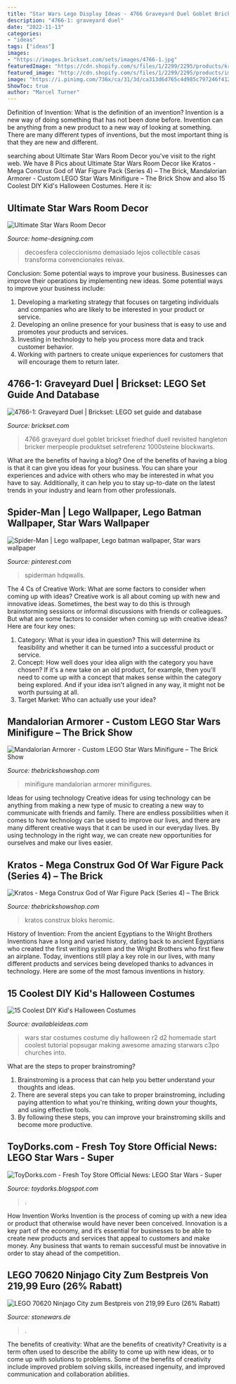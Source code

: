 ```yaml
---
title: "Star Wars Lego Display Ideas - 4766 Graveyard Duel Goblet Brickset Friedhof Duell Revisited Hangleton Bricker Merpeople Produktset Setreferenz 1000steine Blockwarts"
description: "4766-1: graveyard duel"
date: "2022-11-13"
categories:
- "ideas"
tags: ["ideas"]
images:
- "https://images.brickset.com/sets/images/4766-1.jpg"
featuredImage: "https://cdn.shopify.com/s/files/1/2299/2295/products/kratos-god-of-war-mega-construx-figure-2_1200x1200.jpg?v=1572287454"
featured_image: "http://cdn.shopify.com/s/files/1/2299/2295/products/image_73be7f67-2309-4556-a65b-ec6f7e37e714_1200x1200.jpg?v=1608318509"
image: "https://i.pinimg.com/736x/ca/31/3d/ca313d6d765c4d985c797246f412fcc3.jpg"
ShowToc: true
author: "Marcel Turner"
---
```



Definition of Invention: What is the definition of an invention?
Invention is a new way of doing something that has not been done before. Invention can be anything from a new product to a new way of looking at something. There are many different types of inventions, but the most important thing is that they are new and different.

	

		
searching about Ultimate Star Wars Room Decor you've visit to the right web. We have 8 Pics about Ultimate Star Wars Room Decor like Kratos - Mega Construx God of War Figure Pack (Series 4) – The Brick, Mandalorian Armorer - Custom LEGO Star Wars Minifigure – The Brick Show and also 15 Coolest DIY Kid&#039;s Halloween Costumes. Here it is:
		
    
## Ultimate Star Wars Room Decor

<img loading=lazy src="http://cdn.home-designing.com/wp-content/uploads/2009/08/star-wars-collectibles.jpg" onerror="this.onerror=null;this.src='https://tse1.mm.bing.net/th?id=OIP.5wN8v4yVK-UlGYK-fgHuUQHaGT&amp;pid=15.1';" alt="Ultimate Star Wars Room Decor">

_Source: home-designing.com_

>decoesfera coleccionismo demasiado lejos collectible casas transforma convencionales reivax. 

	

Conclusion: Some potential ways to improve your business.
Businesses can improve their operations by implementing new ideas. Some potential ways to improve your business include:
1. Developing a marketing strategy that focuses on targeting individuals and companies who are likely to be interested in your product or service.
2. Developing an online presence for your business that is easy to use and promotes your products and services.
3. Investing in technology to help you process more data and track customer behavior.
4. Working with partners to create unique experiences for customers that will encourage them to return later.

    
## 4766-1: Graveyard Duel | Brickset: LEGO Set Guide And Database

<img loading=lazy src="https://images.brickset.com/sets/images/4766-1.jpg" onerror="this.onerror=null;this.src='https://tse2.mm.bing.net/th?id=OIP.fz3Ml8yVXuHWShZf-K78GQHaG2&amp;pid=15.1';" alt="4766-1: Graveyard Duel | Brickset: LEGO set guide and database">

_Source: brickset.com_

>4766 graveyard duel goblet brickset friedhof duell revisited hangleton bricker merpeople produktset setreferenz 1000steine blockwarts. 

	

What are the benefits of having a blog?
One of the benefits of having a blog is that it can give you ideas for your business. You can share your experiences and advice with others who may be interested in what you have to say. Additionally, it can help you to stay up-to-date on the latest trends in your industry and learn from other professionals.

    
## Spider-Man | Lego Wallpaper, Lego Batman Wallpaper, Star Wars Wallpaper

<img loading=lazy src="https://i.pinimg.com/736x/ca/31/3d/ca313d6d765c4d985c797246f412fcc3.jpg" onerror="this.onerror=null;this.src='https://tse2.mm.bing.net/th?id=OIP.wqIr0JOxKhuftlk2ogrJ7QHaNK&amp;pid=15.1';" alt="Spider-Man | Lego wallpaper, Lego batman wallpaper, Star wars wallpaper">

_Source: pinterest.com_

>spiderman hdqwalls. 

	

The 4 Cs of Creative Work: What are some factors to consider when coming up with ideas?
Creative work is all about coming up with new and innovative ideas. Sometimes, the best way to do this is through brainstorming sessions or informal discussions with friends or colleagues. But what are some factors to consider when coming up with creative ideas? Here are four key ones:
1. Category: What is your idea in question? This will determine its feasibility and whether it can be turned into a successful product or service.
2. Concept: How well does your idea align with the category you have chosen? If it's a new take on an old product, for example, then you'll need to come up with a concept that makes sense within the category being explored. And if your idea isn't aligned in any way, it might not be worth pursuing at all.
3. Target Market: Who can actually use your idea?

    
## Mandalorian Armorer - Custom LEGO Star Wars Minifigure – The Brick Show

<img loading=lazy src="http://cdn.shopify.com/s/files/1/2299/2295/products/image_73be7f67-2309-4556-a65b-ec6f7e37e714_1200x1200.jpg?v=1608318509" onerror="this.onerror=null;this.src='https://tse2.mm.bing.net/th?id=OIP.35FzT0-Aos-JrtA2GQjvjgHaHa&amp;pid=15.1';" alt="Mandalorian Armorer - Custom LEGO Star Wars Minifigure – The Brick Show">

_Source: thebrickshowshop.com_

>minifigure mandalorian armorer minifigures. 

	

Ideas for using technology
Creative ideas for using technology can be anything from making a new type of music to creating a new way to communicate with friends and family. There are endless possibilities when it comes to how technology can be used to improve our lives, and there are many different creative ways that it can be used in our everyday lives. By using technology in the right way, we can create new opportunities for ourselves and make our lives easier.

    
## Kratos - Mega Construx God Of War Figure Pack (Series 4) – The Brick

<img loading=lazy src="https://cdn.shopify.com/s/files/1/2299/2295/products/kratos-god-of-war-mega-construx-figure-2_1200x1200.jpg?v=1572287454" onerror="this.onerror=null;this.src='https://tse1.mm.bing.net/th?id=OIP.6uLwlSzRUl6mko5istyU4AHaKQ&amp;pid=15.1';" alt="Kratos - Mega Construx God of War Figure Pack (Series 4) – The Brick">

_Source: thebrickshowshop.com_

>kratos construx bloks heromic. 

	

History of Invention: From the ancient Egyptians to the Wright Brothers
Inventions have a long and varied history, dating back to ancient Egyptians who created the first writing system and the Wright Brothers who first flew an airplane. Today, inventions still play a key role in our lives, with many different products and services being developed thanks to advances in technology. Here are some of the most famous inventions in history.

    
## 15 Coolest DIY Kid&#039;s Halloween Costumes

<img loading=lazy src="http://availableideas.com/wp-content/uploads/2015/10/R2-D2-from-Star-Wars.jpg" onerror="this.onerror=null;this.src='https://tse3.mm.bing.net/th?id=OIP.c8fedKLrsIbhQ2xjMq95zgHaLJ&amp;pid=15.1';" alt="15 Coolest DIY Kid&#039;s Halloween Costumes">

_Source: availableideas.com_

>wars star costumes costume diy halloween r2 d2 homemade start coolest tutorial popsugar making awesome amazing starwars c3po churches into. 

	

What are the steps to proper brainstroming?
1. Brainstroming is a process that can help you better understand your thoughts and ideas.
2. There are several steps you can take to proper brainstroming, including paying attention to what you're thinking, writing down your thoughts, and using effective tools.
3. By following these steps, you can improve your brainstroming skills and become more productive.

    
## ToyDorks.com - Fresh Toy Store Official News: LEGO Star Wars - Super

<img loading=lazy src="http://3.bp.blogspot.com/-X09UkJaS-_E/TrHZeNtombI/AAAAAAAAAOM/ORAKEtDUeQE/w1200-h630-p-k-no-nu/blog.jpg" onerror="this.onerror=null;this.src='https://tse1.mm.bing.net/th?id=OIP.fV_w6t2eW8LDCAbjFXMAKwEsDj&amp;pid=15.1';" alt="ToyDorks.com - Fresh Toy Store Official News: LEGO Star Wars - Super">

_Source: toydorks.blogspot.com_

>. 

	

How Invention Works
Invention is the process of coming up with a new idea or product that otherwise would have never been conceived. Innovation is a key part of the economy, and it’s essential for businesses to be able to create new products and services that appeal to customers and make money. Any business that wants to remain successful must be innovative in order to stay ahead of the competition.

    
## LEGO 70620 Ninjago City Zum Bestpreis Von 219,99 Euro (26% Rabatt)

<img loading=lazy src="https://www.stonewars.de/wp-content/uploads/2019/02/lego-70620-ninjago-city-angebot.jpg" onerror="this.onerror=null;this.src='https://tse2.mm.bing.net/th?id=OIP.Au7jzurbuOGtIVaJcrvUCgHaEK&amp;pid=15.1';" alt="LEGO 70620 Ninjago City zum Bestpreis von 219,99 Euro (26% Rabatt)">

_Source: stonewars.de_

>. 

	

The benefits of creativity: What are the benefits of creativity?
Creativity is a term often used to describe the ability to come up with new ideas, or to come up with solutions to problems. Some of the benefits of creativity include improved problem solving skills, increased ingenuity, and improved communication and collaboration abilities.


